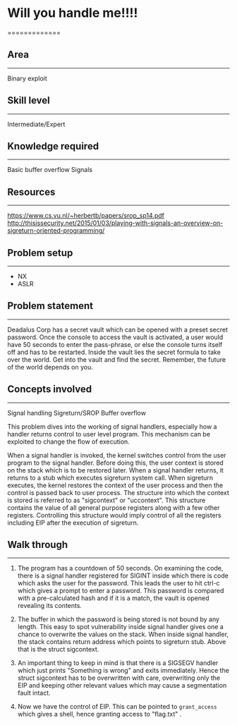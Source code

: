 # Will you handle me!!!!
=============

## Area
-----
Binary exploit 

## Skill level
-----------
Intermediate/Expert

## Knowledge required
------------------
Basic buffer overflow
Signals

## Resources
---------
https://www.cs.vu.nl/~herbertb/papers/srop_sp14.pdf
http://thisissecurity.net/2015/01/03/playing-with-signals-an-overview-on-sigreturn-oriented-programming/

## Problem setup
-------------
- NX 
- ASLR

## Problem statement
---------
Deadalus Corp has a secret vault which can be opened with a preset secret password. Once the console to access the vault is activated, a user would have 50 seconds to enter the pass-phrase,
or else the console turns itself off and has to be restarted. Inside the vault lies the secret formula to take over the world. Get into the vault and find the secret. Remember, the
future of the world depends on you.

## Concepts involved
---------------------
Signal handling
Sigreturn/SROP
Buffer overflow

This problem dives into the working of signal handlers, especially how a handler returns control to user level program. This mechanism can be exploited to change the flow of 
execution.

When a signal handler is invoked, the kernel switches control from the user program to the signal handler. Before doing this, the user context is stored on the stack which is to
be restored later. When a signal handler returns, it returns to a stub which executes sigreturn system call. When sigreturn executes, the kernel restores the context of the user 
process and then the control is passed back to user process. The structure into which the context is stored is referred to as "sigcontext" or "uccontext". This structure contains the 
value of all general purpose registers along with a few other registers. Controlling this structure would imply control of all the registers including EIP after the execution of
sigreturn.

## Walk through
-------------

1) The program has a countdown of 50 seconds. On examining the code, there is a signal handler registered for SIGINT inside which there is code which asks the user for the password.
This leads the user to hit ctrl-c which gives a prompt to enter a password. This password is compared with a pre-calculated hash and if it is a match, the vault is opened revealing
its contents.

2) The buffer in which the password is being stored is not bound by any length. This easy to spot vulnerability inside signal handler gives one a chance to overwrite the values on the 
stack. When inside signal handler, the stack contains return address which points to sigreturn stub. Above that is the struct sigcontext.

3) An important thing to keep in mind is that there is a SIGSEGV handler which just prints "Something is wrong" and exits immediately. Hence the struct sigcontext has to be overwritten 
with care, overwriting only the EIP and keeping other relevant values which may cause a segmentation fault intact.

4) Now we have the control of EIP. This can be pointed to `grant_access` which gives a shell, hence granting access to "flag.txt" .